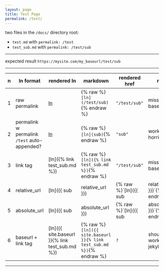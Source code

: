 ```yaml
---
layout: page
title: Test Page
permalink: /test/
---
```


two files in the `/docs/` directory root:
* `test.md`  with `permalink: /test`
* `test_sub.md` with `permalink: /test/sub`

-------------------

expected result `https://mysite.com/my_baseurl/test/sub`

-------------------

n | ln format                                    | rendered ln                         | markdown                                              | rendered href | note                          
--|----------------------------------------------|-------------------------------------|-------------------------------------------------------|---------------|-------------------
1 | raw permalink                                | [ln](/test/sub)                     | {% raw %}`[ln](/test/sub)`{% endraw %}                | `"/test/sub"`  | missing baseurl
2 | permalink w permalink `/test` auto-appended? | [ln](sub)                           | {% raw %}`[ln](sub)`{% endraw %}                      | `"sub"`        | works but is horrible
3 | link tag                                     | [ln]({% link test_sub.md %})        | {% raw %}`[ln]({% link test_sub.md %})`{% endraw %}   | `"/test/sub"`  | missing baseurl
4 | relative_url                                 | [ln]({{ sub | relative_url }})      | {% raw %}`[ln]({{ sub | relative_url }})`{% endraw %} | `""`          | links to current page (/test/)
5 | absolute_url                                 | [ln]({{ sub | absolute_url }})      | {% raw %}`[ln]({{ sub | absolute_url }})`{% endraw %} | `""`          | links to current page (/test/)
6 | baseurl + link tag                           | [ln]({{ site.baseurl }}{% link test_sub.md %}) | {% raw %}`[ln]({{ site.baseurl }}{% link test_sub.md %})`{% endraw %} | `?` | should work in jekyll 3
----------------------------------------
